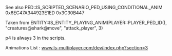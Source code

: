 See also PED::IS_SCRIPTED_SCENARIO_PED_USING_CONDITIONAL_ANIM 0x6EC47A344923E1ED 0x3C30B447

Taken from ENTITY::IS_ENTITY_PLAYING_ANIM(PLAYER::PLAYER_PED_ID(), "creatures@shark@move", "attack_player", 3)

p4 is always 3 in the scripts.

Animations List : www.ls-multiplayer.com/dev/index.php?section=3
